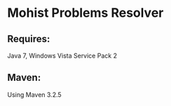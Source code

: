 # Mohist Problems Resolver
## Requires:
Java 7, Windows Vista Service Pack 2
## Maven:
Using Maven 3.2.5

